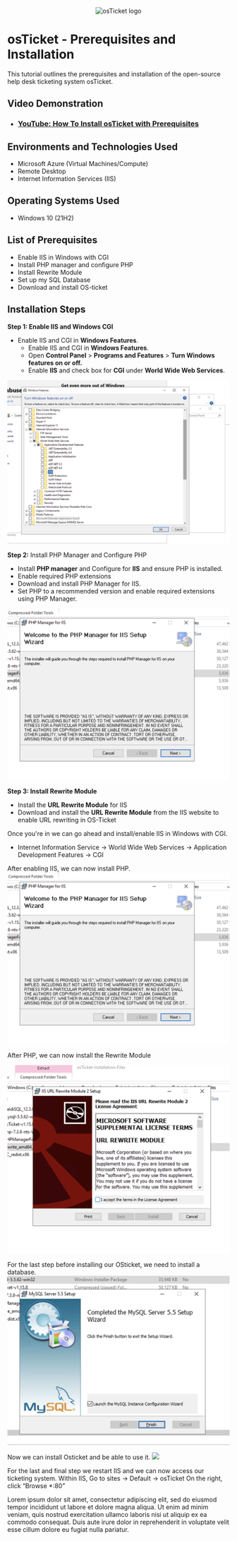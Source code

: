 <p align="center">
<img src="https://i.imgur.com/Clzj7Xs.png" alt="osTicket logo"/>
</p>

<h1>osTicket - Prerequisites and Installation</h1>
This tutorial outlines the prerequisites and installation of the open-source help desk ticketing system osTicket.<br />


<h2>Video Demonstration</h2>

- ### [YouTube: How To Install osTicket with Prerequisites](https://www.youtube.com)

<h2>Environments and Technologies Used</h2>

- Microsoft Azure (Virtual Machines/Compute)
- Remote Desktop
- Internet Information Services (IIS)

<h2>Operating Systems Used </h2>

- Windows 10</b> (21H2)

<h2>List of Prerequisites</h2>

- Enable IIS in Windows with CGI
- Install PHP manager and configure PHP 
- Install Rewrite Module
- Set up my SQL Database
- Download and install OS-ticket

<h2>Installation Steps</h2>

__Step 1: Enable IIS and Windows CGI__ 
- Enable IIS and CGI in __Windows Features__.
  -  Enable IIS and CGI in __Windows Features__.
  -  Open __Control Panel__ > __Programs and Features__ > __Turn Windows features on or off.__
  -  Enable __IIS__ and check box for __CGI__ under __World Wide Web Services__.
  
<img src="https://github.com/diegomtz28/os-ticket-prereqs/blob/main/enabling%20iis.png"/>

__Step 2:__ Install PHP Manager and Configure PHP
- Install __PHP manager__ and Configure for __IIS__ and ensure PHP is installed. 
- Enable required PHP extensions
- Download and install PHP Manager for IIS.
- Set PHP to a recommended version and enable required extensions using PHP Manager.

<img src="https://github.com/diegomtz28/os-ticket-prereqs/blob/main/Installing%20PHP.png"/>

__Step 3: Install Rewrite Module__
- Install the __URL Rewrite Module__ for IIS
- Download and install the __URL Rewrite Module__ from the IIS website to enable URL rewriting in OS-Ticket


<p> Once you're in we can go ahead and install/enable IIS in Windows with CGI.

  - Internet Information Service -> World Wide Web Services -> Application Development Features -> CGI

</p>
<p> After enabling IIS, we can now install PHP. 
<img src="https://github.com/diegomtz28/os-ticket-prereqs/blob/main/Installing%20PHP.png"/>

<p>After PHP, we can now install the Rewrite Module</p>
<img src="https://github.com/diegomtz28/os-ticket-prereqs/blob/main/Rewrite%20Module.png"/>
<br />

<p> For the last step before installing our OSticket, we need to install a database. 
<img src= "https://github.com/diegomtz28/os-ticket-prereqs/blob/main/Sql%20Database.png"/>
</p> Now we can install Osticket and be able to use it. 
<img src= "<img src= "https://github.com/diegomtz28/os-ticket-prereqs/blob/main/Sql%20Database.png"/>
<p> For the last and final step we restart IIS and we can now access our ticketing system. 
  Within IIS, Go to sites -> Default -> osTicket
On the right, click “Browse *:80”

Lorem ipsum dolor sit amet, consectetur adipiscing elit, sed do eiusmod tempor incididunt ut labore et dolore magna aliqua. Ut enim ad minim veniam, quis nostrud exercitation ullamco laboris nisi ut aliquip ex ea commodo consequat. Duis aute irure dolor in reprehenderit in voluptate velit esse cillum dolore eu fugiat nulla pariatur.
</p>
<br />
